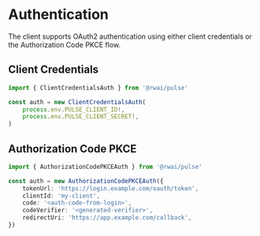 # Authentication

The client supports OAuth2 authentication using either client credentials or the Authorization Code
PKCE flow.

## Client Credentials

```ts
import { ClientCredentialsAuth } from '@rwai/pulse'

const auth = new ClientCredentialsAuth(
    process.env.PULSE_CLIENT_ID!,
    process.env.PULSE_CLIENT_SECRET!,
)
```

## Authorization Code PKCE

```ts
import { AuthorizationCodePKCEAuth } from '@rwai/pulse'

const auth = new AuthorizationCodePKCEAuth({
    tokenUrl: 'https://login.example.com/oauth/token',
    clientId: 'my-client',
    code: '<auth-code-from-login>',
    codeVerifier: '<generated-verifier>',
    redirectUri: 'https://app.example.com/callback',
})
```
